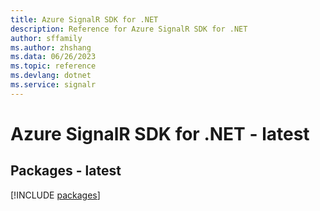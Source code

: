 ```yaml
---
title: Azure SignalR SDK for .NET
description: Reference for Azure SignalR SDK for .NET
author: sffamily
ms.author: zhshang
ms.data: 06/26/2023
ms.topic: reference
ms.devlang: dotnet
ms.service: signalr
---
```

# Azure SignalR SDK for .NET - latest
## Packages - latest
[!INCLUDE [packages](signalr-index.md)]